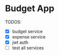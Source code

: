 # Budget App

TODOS: 
- [x] budget service
- [x] expense service
- [x] jwt auth
- [ ] test all services

